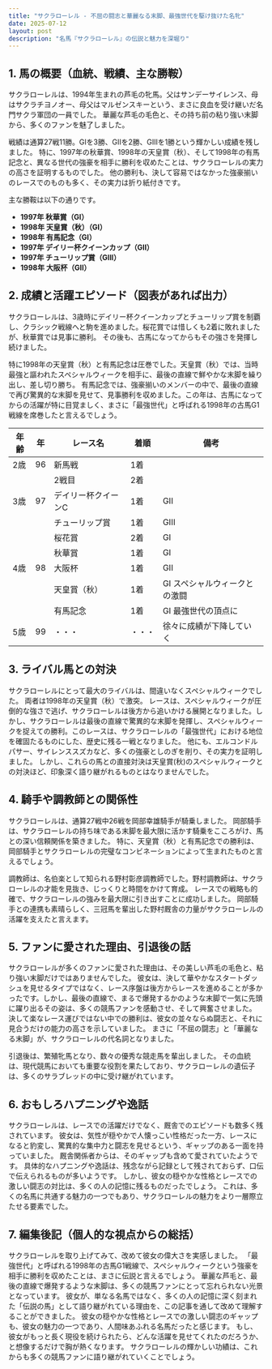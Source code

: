 ```yaml
---
title: "サクラローレル - 不屈の闘志と華麗なる末脚、最強世代を駆け抜けた名牝"
date: 2025-07-12
layout: post
description: "名馬『サクラローレル』の伝説と魅力を深堀り"
---
```


## 1. 馬の概要（血統、戦績、主な勝鞍）

サクラローレルは、1994年生まれの芦毛の牝馬。父はサンデーサイレンス、母はサクラチヨノオー、母父はマルゼンスキーという、まさに良血を受け継いだ名門サクラ軍団の一員でした。  華麗な芦毛の毛色と、その持ち前の粘り強い末脚から、多くのファンを魅了しました。

戦績は通算27戦11勝。GIを3勝、GIIを2勝、GIIIを1勝という輝かしい成績を残しました。  特に、1997年の秋華賞、1998年の天皇賞（秋）、そして1998年の有馬記念と、異なる世代の強豪を相手に勝利を収めたことは、サクラローレルの実力の高さを証明するものでした。  他の勝利も、決して容易ではなかった強豪揃いのレースでのものも多く、その実力は折り紙付きです。

主な勝鞍は以下の通りです。

* **1997年 秋華賞（GI）**
* **1998年 天皇賞（秋）（GI）**
* **1998年 有馬記念（GI）**
* **1997年 デイリー杯クイーンカップ（GII）**
* **1997年 チューリップ賞（GIII）**
* **1998年 大阪杯（GII）**


## 2. 成績と活躍エピソード（図表があれば出力）

サクラローレルは、3歳時にデイリー杯クイーンカップとチューリップ賞を制覇し、クラシック戦線へと駒を進めました。桜花賞では惜しくも2着に敗れましたが、秋華賞では見事に勝利。  その後も、古馬になってからもその強さを発揮し続けました。

特に1998年の天皇賞（秋）と有馬記念は圧巻でした。天皇賞（秋）では、当時最強と謳われたスペシャルウィークを相手に、最後の直線で鮮やかな末脚を繰り出し、差し切り勝ち。  有馬記念では、強豪揃いのメンバーの中で、最後の直線で再び驚異的な末脚を見せて、見事勝利を収めました。この年は、古馬になってからの活躍が特に目覚ましく、まさに「最強世代」と呼ばれる1998年の古馬G1戦線を席巻したと言えるでしょう。


| 年齢 | 年 | レース名          | 着順 | 備考                               |
|-----|---|-----------------|-----|------------------------------------|
| 2歳  | 96 | 新馬戦            | 1着 |                                    |
|      |   | 2戦目            | 2着 |                                    |
| 3歳  | 97 | デイリー杯クイーンC | 1着 | GII                               |
|      |   | チューリップ賞      | 1着 | GIII                               |
|      |   | 桜花賞            | 2着 | GI                                |
|      |   | 秋華賞            | 1着 | GI                                |
| 4歳  | 98 | 大阪杯            | 1着 | GII                               |
|      |   | 天皇賞（秋）      | 1着 | GI  スペシャルウィークとの激闘     |
|      |   | 有馬記念          | 1着 | GI  最強世代の頂点に               |
| 5歳  | 99 | ・・・           | ・・・|  徐々に成績が下降していく           |


## 3. ライバル馬との対決

サクラローレルにとって最大のライバルは、間違いなくスペシャルウィークでした。  両者は1998年の天皇賞（秋）で激突。  レースは、スペシャルウィークが圧倒的な強さで逃げ、サクラローレルは後方から追いかける展開となりました。しかし、サクラローレルは最後の直線で驚異的な末脚を発揮し、スペシャルウィークを捉えての勝利。このレースは、サクラローレルの「最強世代」における地位を確固たるものにした、歴史に残る一戦となりました。  他にも、エルコンドルパサー、サイレンススズカなど、多くの強豪としのぎを削り、その実力を証明しました。  しかし、これらの馬との直接対決は天皇賞(秋)のスペシャルウィークとの対決ほど、印象深く語り継がれるものとはなりませんでした。


## 4. 騎手や調教師との関係性

サクラローレルは、通算27戦中26戦を岡部幸雄騎手が騎乗しました。  岡部騎手は、サクラローレルの持ち味である末脚を最大限に活かす騎乗をこころがけ、馬との深い信頼関係を築きました。  特に、天皇賞（秋）と有馬記念での勝利は、岡部騎手とサクラローレルの完璧なコンビネーションによって生まれたものと言えるでしょう。

調教師は、名伯楽として知られる野村彰彦調教師でした。野村調教師は、サクラローレルの才能を見抜き、じっくりと時間をかけて育成。  レースでの戦略も的確で、サクラローレルの強みを最大限に引き出すことに成功しました。  岡部騎手との連携も素晴らしく、三冠馬を輩出した野村厩舎の力量がサクラローレルの活躍を支えたと言えます。


## 5. ファンに愛された理由、引退後の話

サクラローレルが多くのファンに愛された理由は、その美しい芦毛の毛色と、粘り強い末脚だけではありませんでした。  彼女は、決して華やかなスタートダッシュを見せるタイプではなく、レース序盤は後方からレースを進めることが多かったです。しかし、最後の直線で、まるで爆発するかのような末脚で一気に先頭に躍り出るその姿は、多くの競馬ファンを感動させ、そして興奮させました。  決して楽なレース運びではない中での勝利は、彼女の並々ならぬ闘志と、それに見合うだけの能力の高さを示していました。  まさに「不屈の闘志」と「華麗なる末脚」が、サクラローレルの代名詞となりました。

引退後は、繁殖牝馬となり、数々の優秀な競走馬を輩出しました。  その血統は、現代競馬においても重要な役割を果たしており、サクラローレルの遺伝子は、多くのサラブレッドの中に受け継がれています。


## 6. おもしろハプニングや逸話

サクラローレルは、レースでの活躍だけでなく、厩舎でのエピソードも数多く残されています。  彼女は、気性が穏やかで人懐っこい性格だった一方、レースになると豹変し、驚異的な集中力と闘志を見せるという、ギャップのある一面を持っていました。  厩舎関係者からは、そのギャップも含めて愛されていたようです。  具体的なハプニングや逸話は、残念ながら記録として残されておらず、口伝で伝えられるものが多いようです。  しかし、彼女の穏やかな性格とレースでの激しい闘志の対比は、多くの人の記憶に残るものだったでしょう。  これは、多くの名馬に共通する魅力の一つでもあり、サクラローレルの魅力をより一層際立たせる要素でした。


## 7. 編集後記（個人的な視点からの総括）

サクラローレルを取り上げてみて、改めて彼女の偉大さを実感しました。  「最強世代」と呼ばれる1998年の古馬G1戦線で、スペシャルウィークという強豪を相手に勝利を収めたことは、まさに伝説と言えるでしょう。  華麗な芦毛と、最後の直線で爆発するような末脚は、多くの競馬ファンにとって忘れられない光景となっています。  彼女が、単なる名馬ではなく、多くの人の記憶に深く刻まれた「伝説の馬」として語り継がれている理由を、この記事を通して改めて理解することができました。  彼女の穏やかな性格とレースでの激しい闘志のギャップも、彼女の魅力の一つであり、人間味あふれる名馬だったと感じます。  もし、彼女がもっと長く現役を続けられたら、どんな活躍を見せてくれたのだろうか、と想像するだけで胸が熱くなります。  サクラローレルの輝かしい功績は、これからも多くの競馬ファンに語り継がれていくことでしょう。
